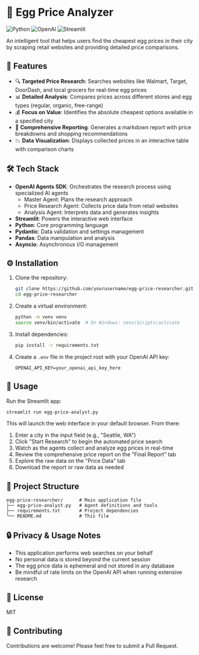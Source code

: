 # 🥚 Egg Price Analyzer

![Python](https://img.shields.io/badge/python-3.9+-blue.svg)
![OpenAI](https://img.shields.io/badge/OpenAI-Agents%20SDK-green.svg)
![Streamlit](https://img.shields.io/badge/Streamlit-UI-red.svg)

An intelligent tool that helps users find the cheapest egg prices in their city by scraping retail websites and providing detailed price comparisons.

## 🚀 Features

- 🔍 **Targeted Price Research**: Searches websites like Walmart, Target, DoorDash, and local grocers for real-time egg prices
- 📊 **Detailed Analysis**: Compares prices across different stores and egg types (regular, organic, free-range)
- 💰 **Focus on Value**: Identifies the absolute cheapest options available in a specified city
- 📝 **Comprehensive Reporting**: Generates a markdown report with price breakdowns and shopping recommendations
- 📉 **Data Visualization**: Displays collected prices in an interactive table with comparison charts

## 🛠️ Tech Stack

- **OpenAI Agents SDK**: Orchestrates the research process using specialized AI agents
  - Master Agent: Plans the research approach
  - Price Research Agent: Collects price data from retail websites
  - Analysis Agent: Interprets data and generates insights
- **Streamlit**: Powers the interactive web interface
- **Python**: Core programming language
- **Pydantic**: Data validation and settings management
- **Pandas**: Data manipulation and analysis
- **Asyncio**: Asynchronous I/O management

## ⚙️ Installation

1. Clone the repository:
   ```bash
   git clone https://github.com/yourusername/egg-price-researcher.git
   cd egg-price-researcher
   ```

2. Create a virtual environment:
   ```bash
   python -m venv venv
   source venv/bin/activate  # On Windows: venv\Scripts\activate
   ```

3. Install dependencies:
   ```bash
   pip install -r requirements.txt
   ```

4. Create a `.env` file in the project root with your OpenAI API key:
   ```
   OPENAI_API_KEY=your_openai_api_key_here
   ```

## 🚀 Usage

Run the Streamlit app:
```bash
streamlit run egg-price-analyst.py
```

This will launch the web interface in your default browser. From there:

1. Enter a city in the input field (e.g., "Seattle, WA")
2. Click "Start Research" to begin the automated price search
3. Watch as the agents collect and analyze egg prices in real-time
4. Review the comprehensive price report on the "Final Report" tab
5. Explore the raw data on the "Price Data" tab
6. Download the report or raw data as needed

## 🧩 Project Structure

```
egg-price-researcher/      # Main application file
├── egg-price-analyst.py   # Agent definitions and tools
├── requirements.txt       # Project dependencies
└── README.md              # This file
```

## 🔒 Privacy & Usage Notes

- This application performs web searches on your behalf
- No personal data is stored beyond the current session
- The egg price data is ephemeral and not stored in any database
- Be mindful of rate limits on the OpenAI API when running extensive research

## 📝 License

MIT

## 🤝 Contributing

Contributions are welcome! Please feel free to submit a Pull Request.
